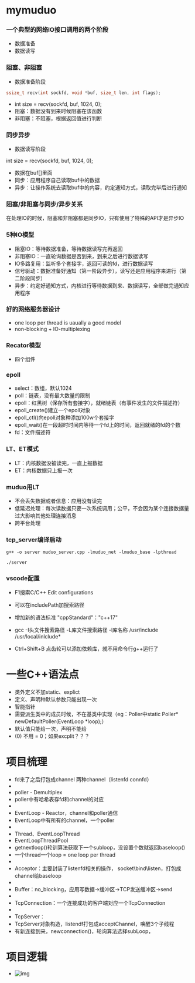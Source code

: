# mymuduo

### 一个典型的网络IO接口调用的两个阶段

- 数据准备
- 数据读写

### 阻塞、非阻塞

- 数据准备阶段

```c
ssize_t recv(int sockfd, void *buf, size_t len, int flags);
```

- int size = recv(sockfd, buf, 1024, 0);
- 阻塞：数据没有到来时候阻塞在该函数
- 非阻塞：不阻塞，根据返回值进行判断

### 同步异步

- 数据读写阶段

int size = recv(sockfd, buf, 1024, 0);

- 数据在buf[]里面
- 同步：应用程序自己读取buf中的数据
- 异步：让操作系统去读取buf中的内容，约定通知方式，读取完毕后进行通知

### 阻塞/非阻塞与同步/异步关系

在处理IO的时候，阻塞和非阻塞都是同步IO，只有使用了特殊的API才是异步IO

### 5种IO模型

- 阻塞IO：等待数据准备，等待数据读写完再返回
- 非阻塞IO：一直轮询数据是否到来，到来之后进行数据读写
- IO多路复用：监听多个套接字，返回可读的fd，进行数据读写
- 信号驱动：数据准备好通知（第一阶段异步），读写还是应用程序来进行（第二阶段同步）
- 异步：约定好通知方式，内核进行等待数据到来、数据读写，全部做完通知应用程序

### 好的网络服务器设计

- one loop per thread is uaually a good model
- non-blocking + IO-multiplexing

### Recator模型

- 四个组件

### epoll

- select：数组，默认1024
- poll：链表，没有最大数量的限制
- epoll：红黑树（保存所有套接字），就绪链表（有事件发生的文件描述符）
- epoll_create()建立一个epoll对象
- epoll_ctl()向epoll对象种添加100w个套接字
- epoll_wait()在一段超时时间内等待一个fd上的时间，返回就绪的fd的个数
- fd：文件描述符

### LT、ET模式

- LT：内核数据没被读完，一直上报数据
- ET：内核数据只上报一次

### muduo用LT

- 不会丢失数据或者信息：应用没有读完
- 低延迟处理：每次读数据只要一次系统调用；公平，不会因为某个连接数据量过大影响其他处理连接消息
- 跨平台处理



### tcp_server编译启动

```shell
g++ -o server muduo_server.cpp -lmuduo_net -lmuduo_base -lpthread

./server
```

### vscode配置

- F1搜索C/C++ Edit configurations
- 可以在includePath加搜索路径 
- 增加新的语法标准 "cppStandard"："c++17"
- gcc -I头文件搜索路径 -L库文件搜索路径 -l库名称 /usr/include  /usr/local/inlclude*



- Ctrl+Shift+B 点齿轮可以添加依赖库，就不用命令行g++运行了



# 一些C++语法点

- 类外定义不加static、explict
- 定义、声明种默认参数只能出现一次
- 智能指针
- 需要派生类中的成员时候，不在基类中实现（eg：Poller中static Poller* newDefaultPoller(EventLoop *loop);）
- 默认值只能给一次，声明不能给
- (0) 不用 = 0；如果excplit？？？

# 项目梳理

- fd来了之后打包成channel 两种channel（listenfd connfd）
- 
- poller - Demultiplex 
- poller中有哈希表存fd和channel的对应
- 
- EventLoop - Reactor，channel和poller通信
- EventLoop中有所有的channel，一个poller
- 
- Thread、EventLoopThread
- EventLoopThreadPool
- getnextloop()轮训算法获取下一个subloop，没设置个数就返回baseloop()
- 一个thread一个loop = one loop per thread
- 
- Acceptor：主要封装了listenfd相关的操作， socket\bind\listen，打包成channel给baseloop
- 
- Buffer：no_blocking，应用写数据->缓冲区->TCP发送缓冲区->send
- 
- TcpConnection：一个连接成功的客户端对应一个TcpConnection
- 
- TcpServer：
- TcpServer对象构造，listendf打包成acceptChannel，唤醒3个子线程
- 有新连接到来，newconnection()，轮询算法选择subLoop，

# 项目逻辑

- ![img](https://p1-jj.byteimg.com/tos-cn-i-t2oaga2asx/gold-user-assets/2020/6/20/172d177f31e4e23d~tplv-t2oaga2asx-watermark.awebp)

